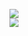 [![](https://img.shields.io/badge/Made%20With-Github%20Spray-lightgrey.svg?style=for-the-badge&logo=github)](https://github.com/Annihil/github-spray#5501)  
[![](https://i.imgur.com/2DrTn0Z.gif)](https://github.com/Annihil/github-spray)
